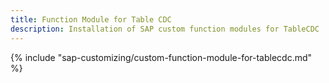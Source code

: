 ```yaml
---
title: Function Module for Table CDC
description: Installation of SAP custom function modules for TableCDC
---
```



{% include "sap-customizing/custom-function-module-for-tablecdc.md"  %}

